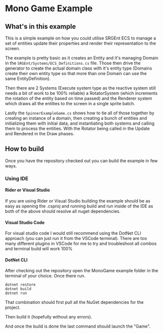 # Mono Game Example

## What's in this example
This is a simple example on how you could utilise SRGEnt ECS to manage a set of
entities update their properties and render their representation to the screen.

The example is pretty basic as it creates an Entity and it's managing Domain in the
```SRGEnt/Systems/ECS_Definitions.cs``` file. 
Those then drive the generator to create the actual domain class with it's entity
type (Domains create their own entity type so that more than one Domain can
use the same EntityDefinition).

Then there are 2 Systems (Execute system type as the reactive system
still needs a bit of work to be 100% reliable) a RotatorSystem (which increments
the rotation of the entity based on time passed) and the Renderer system which
draws all the entities to the screen in a single sprite batch.

Lastly the ```SpinnerExampleGame.cs``` shows how to tie all of those together
by creating an instance of a domain, then creating a bunch of entities and
initializing them with initial data, and instantiating both systems and calling
them to process the entities. With the Rotator being called in the Update and
Rendered in the Draw phases.

## How to build
Once you have the repository checked out you can build the example in few ways.

### Using IDE

#### Rider or Visual Studio
If you are using Rider or Visual Studio building the example should be as easy as opening the .csproj
and running build and run inside of the IDE as both of the above should resolve all nuget dependencies.

#### Visual Studio Code
For visual studio code I would still recommend using the DotNet CLI approach (you can just run it from
the VSCode terminal). There are too many different plugins in VSCode for me to try and troubleshoot all
combos and terminal build will work 100%

#### DotNet CLI
After checking out the repository open the MonoGame example folder in the terminal of your choice.
Once there run.
``` shell
dotnet restore
dotnet build
dotnet run
```
That combination should first pull all the NuGet dependencies for the project.

Then build it (hopefully without any errors).

And once the build is done the last command should launch the "Game".
